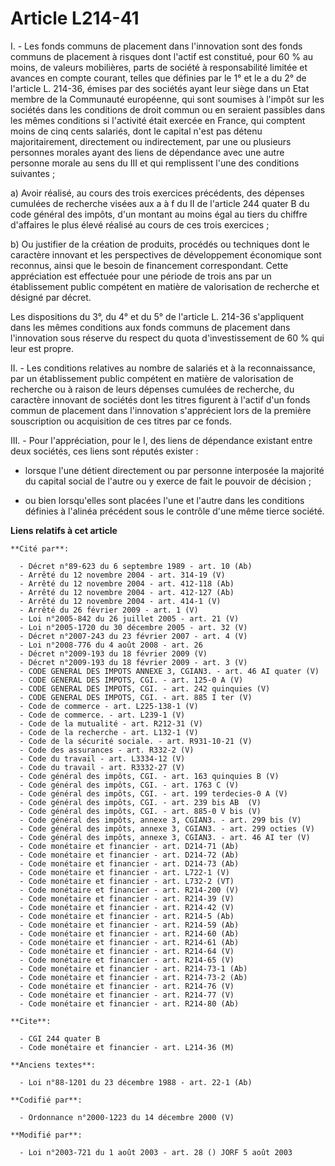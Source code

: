 # Article L214-41

I. - Les fonds communs de placement dans l'innovation sont des fonds communs de placement à risques dont l'actif est
constitué, pour 60 % au moins, de valeurs mobilières, parts de société à responsabilité limitée et avances en compte courant,
telles que définies par le 1° et le a du 2° de l'article L. 214-36, émises par des sociétés ayant leur siège dans un Etat
membre de la Communauté européenne, qui sont soumises à l'impôt sur les sociétés dans les conditions de droit commun ou en
seraient passibles dans les mêmes conditions si l'activité était exercée en France, qui comptent moins de cinq cents
salariés, dont le capital n'est pas détenu majoritairement, directement ou indirectement, par une ou plusieurs personnes
morales ayant des liens de dépendance avec une autre personne morale au sens du III et qui remplissent l'une des conditions
suivantes ;

a) Avoir réalisé, au cours des trois exercices précédents, des dépenses cumulées de recherche visées aux a à f du II de
l'article 244 quater B du code général des impôts, d'un montant au moins égal au tiers du chiffre d'affaires le plus élevé
réalisé au cours de ces trois exercices ;

b) Ou justifier de la création de produits, procédés ou techniques dont le caractère innovant et les perspectives de
développement économique sont reconnus, ainsi que le besoin de financement correspondant. Cette appréciation est effectuée
pour une période de trois ans par un établissement public compétent en matière de valorisation de recherche et désigné par
décret.

Les dispositions du 3°, du 4° et du 5° de l'article L. 214-36 s'appliquent dans les mêmes conditions aux fonds communs de
placement dans l'innovation sous réserve du respect du quota d'investissement de 60 % qui leur est propre.

II. - Les conditions relatives au nombre de salariés et à la reconnaissance, par un établissement public compétent en matière
de valorisation de recherche ou à raison de leurs dépenses cumulées de recherche, du caractère innovant de sociétés dont les
titres figurent à l'actif d'un fonds commun de placement dans l'innovation s'apprécient lors de la première souscription ou
acquisition de ces titres par ce fonds.

III. - Pour l'appréciation, pour le I, des liens de dépendance existant entre deux sociétés, ces liens sont réputés exister :

- lorsque l'une détient directement ou par personne interposée la majorité du capital social de l'autre ou y exerce de fait
le pouvoir de décision ;

- ou bien lorsqu'elles sont placées l'une et l'autre dans les conditions définies à l'alinéa précédent sous le contrôle d'une
même tierce société.

**Liens relatifs à cet article**

	**Cité par**:

	  - Décret n°89-623 du 6 septembre 1989 - art. 10 (Ab)
	  - Arrêté du 12 novembre 2004 - art. 314-19 (V)
	  - Arrêté du 12 novembre 2004 - art. 412-118 (Ab)
	  - Arrêté du 12 novembre 2004 - art. 412-127 (Ab)
	  - Arrêté du 12 novembre 2004 - art. 414-1 (V)
	  - Arrêté du 26 février 2009 - art. 1 (V)
	  - Loi n°2005-842 du 26 juillet 2005 - art. 21 (V)
	  - Loi n°2005-1720 du 30 décembre 2005 - art. 32 (V)
	  - Décret n°2007-243 du 23 février 2007 - art. 4 (V)
	  - Loi n°2008-776 du 4 août 2008 - art. 26
	  - Décret n°2009-193 du 18 février 2009 (V)
	  - Décret n°2009-193 du 18 février 2009 - art. 3 (V)
	  - CODE GENERAL DES IMPOTS ANNEXE 3, CGIAN3. - art. 46 AI quater (V)
	  - CODE GENERAL DES IMPOTS, CGI. - art. 125-0 A (V)
	  - CODE GENERAL DES IMPOTS, CGI. - art. 242 quinquies (V)
	  - CODE GENERAL DES IMPOTS, CGI. - art. 885 I ter (V)
	  - Code de commerce - art. L225-138-1 (V)
	  - Code de commerce. - art. L239-1 (V)
	  - Code de la mutualité - art. R212-31 (V)
	  - Code de la recherche - art. L132-1 (V)
	  - Code de la sécurité sociale. - art. R931-10-21 (V)
	  - Code des assurances - art. R332-2 (V)
	  - Code du travail - art. L3334-12 (V)
	  - Code du travail - art. R3332-27 (V)
	  - Code général des impôts, CGI. - art. 163 quinquies B (V)
	  - Code général des impôts, CGI. - art. 1763 C (V)
	  - Code général des impôts, CGI. - art. 199 terdecies-0 A (V)
	  - Code général des impôts, CGI. - art. 239 bis AB  (V)
	  - Code général des impôts, CGI. - art. 885-0 V bis (V)
	  - Code général des impôts, annexe 3, CGIAN3. - art. 299 bis (V)
	  - Code général des impôts, annexe 3, CGIAN3. - art. 299 octies (V)
	  - Code général des impôts, annexe 3, CGIAN3. - art. 46 AI ter (V)
	  - Code monétaire et financier - art. D214-71 (Ab)
	  - Code monétaire et financier - art. D214-72 (Ab)
	  - Code monétaire et financier - art. D214-73 (Ab)
	  - Code monétaire et financier - art. L722-1 (V)
	  - Code monétaire et financier - art. L732-2 (VT)
	  - Code monétaire et financier - art. R214-200 (V)
	  - Code monétaire et financier - art. R214-39 (V)
	  - Code monétaire et financier - art. R214-42 (V)
	  - Code monétaire et financier - art. R214-5 (Ab)
	  - Code monétaire et financier - art. R214-59 (Ab)
	  - Code monétaire et financier - art. R214-60 (Ab)
	  - Code monétaire et financier - art. R214-61 (Ab)
	  - Code monétaire et financier - art. R214-64 (V)
	  - Code monétaire et financier - art. R214-65 (V)
	  - Code monétaire et financier - art. R214-73-1 (Ab)
	  - Code monétaire et financier - art. R214-73-2 (Ab)
	  - Code monétaire et financier - art. R214-76 (V)
	  - Code monétaire et financier - art. R214-77 (V)
	  - Code monétaire et financier - art. R214-80 (Ab)

	**Cite**:

	  - CGI 244 quater B
	  - Code monétaire et financier - art. L214-36 (M)

	**Anciens textes**:

	  - Loi n°88-1201 du 23 décembre 1988 - art. 22-1 (Ab)

	**Codifié par**:

	  - Ordonnance n°2000-1223 du 14 décembre 2000 (V)

	**Modifié par**:

	  - Loi n°2003-721 du 1 août 2003 - art. 28 () JORF 5 août 2003
